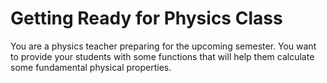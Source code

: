# Getting Ready for Physics Class

You are a physics teacher preparing for the upcoming semester. You want to provide your students with some functions that will help them calculate some fundamental physical properties.
